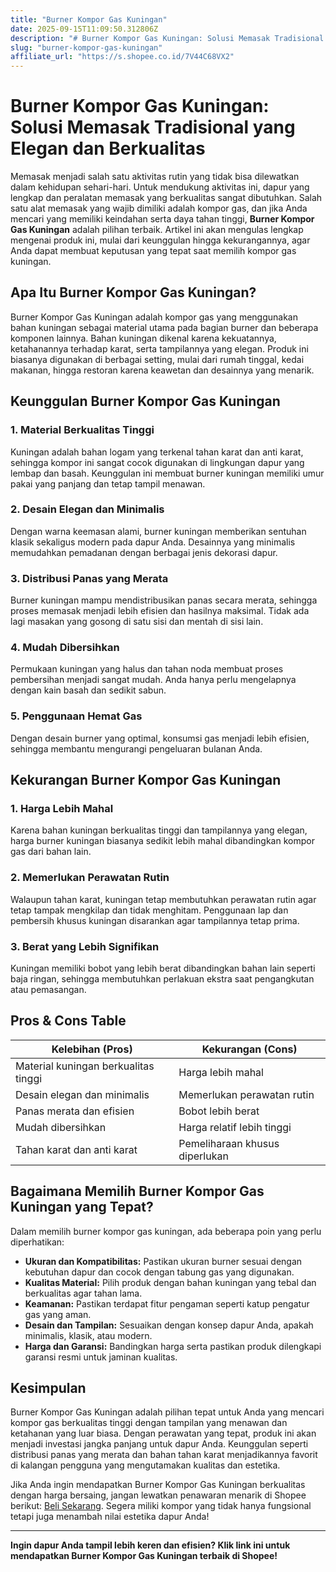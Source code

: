 ```yaml
---
title: "Burner Kompor Gas Kuningan"
date: 2025-09-15T11:09:50.312806Z
description: "# Burner Kompor Gas Kuningan: Solusi Memasak Tradisional yang Elegan dan Berkualitas..."
slug: "burner-kompor-gas-kuningan"
affiliate_url: "https://s.shopee.co.id/7V44C68VX2"
---
```

# Burner Kompor Gas Kuningan: Solusi Memasak Tradisional yang Elegan dan Berkualitas

Memasak menjadi salah satu aktivitas rutin yang tidak bisa dilewatkan dalam kehidupan sehari-hari. Untuk mendukung aktivitas ini, dapur yang lengkap dan peralatan memasak yang berkualitas sangat dibutuhkan. Salah satu alat memasak yang wajib dimiliki adalah kompor gas, dan jika Anda mencari yang memiliki keindahan serta daya tahan tinggi, **Burner Kompor Gas Kuningan** adalah pilihan terbaik. Artikel ini akan mengulas lengkap mengenai produk ini, mulai dari keunggulan hingga kekurangannya, agar Anda dapat membuat keputusan yang tepat saat memilih kompor gas kuningan.

## Apa Itu Burner Kompor Gas Kuningan?

Burner Kompor Gas Kuningan adalah kompor gas yang menggunakan bahan kuningan sebagai material utama pada bagian burner dan beberapa komponen lainnya. Bahan kuningan dikenal karena kekuatannya, ketahanannya terhadap karat, serta tampilannya yang elegan. Produk ini biasanya digunakan di berbagai setting, mulai dari rumah tinggal, kedai makanan, hingga restoran karena keawetan dan desainnya yang menarik.

## Keunggulan Burner Kompor Gas Kuningan

### 1. Material Berkualitas Tinggi
Kuningan adalah bahan logam yang terkenal tahan karat dan anti karat, sehingga kompor ini sangat cocok digunakan di lingkungan dapur yang lembap dan basah. Keunggulan ini membuat burner kuningan memiliki umur pakai yang panjang dan tetap tampil menawan.

### 2. Desain Elegan dan Minimalis
Dengan warna keemasan alami, burner kuningan memberikan sentuhan klasik sekaligus modern pada dapur Anda. Desainnya yang minimalis memudahkan pemadanan dengan berbagai jenis dekorasi dapur.

### 3. Distribusi Panas yang Merata
Burner kuningan mampu mendistribusikan panas secara merata, sehingga proses memasak menjadi lebih efisien dan hasilnya maksimal. Tidak ada lagi masakan yang gosong di satu sisi dan mentah di sisi lain.

### 4. Mudah Dibersihkan
Permukaan kuningan yang halus dan tahan noda membuat proses pembersihan menjadi sangat mudah. Anda hanya perlu mengelapnya dengan kain basah dan sedikit sabun.

### 5. Penggunaan Hemat Gas
Dengan desain burner yang optimal, konsumsi gas menjadi lebih efisien, sehingga membantu mengurangi pengeluaran bulanan Anda.

## Kekurangan Burner Kompor Gas Kuningan

### 1. Harga Lebih Mahal
Karena bahan kuningan berkualitas tinggi dan tampilannya yang elegan, harga burner kuningan biasanya sedikit lebih mahal dibandingkan kompor gas dari bahan lain.

### 2. Memerlukan Perawatan Rutin
Walaupun tahan karat, kuningan tetap membutuhkan perawatan rutin agar tetap tampak mengkilap dan tidak menghitam. Penggunaan lap dan pembersih khusus kuningan disarankan agar tampilannya tetap prima.

### 3. Berat yang Lebih Signifikan
Kuningan memiliki bobot yang lebih berat dibandingkan bahan lain seperti baja ringan, sehingga membutuhkan perlakuan ekstra saat pengangkutan atau pemasangan.

## Pros & Cons Table

| Kelebihan (Pros)                              | Kekurangan (Cons)                         |
|----------------------------------------------|------------------------------------------|
| Material kuningan berkualitas tinggi        | Harga lebih mahal                      |
| Desain elegan dan minimalis               | Memerlukan perawatan rutin             |
| Panas merata dan efisien                    | Bobot lebih berat                      |
| Mudah dibersihkan                          | Harga relatif lebih tinggi             |
| Tahan karat dan anti karat                  | Pemeliharaan khusus diperlukan           |

## Bagaimana Memilih Burner Kompor Gas Kuningan yang Tepat?

Dalam memilih burner kompor gas kuningan, ada beberapa poin yang perlu diperhatikan:

- **Ukuran dan Kompatibilitas:** Pastikan ukuran burner sesuai dengan kebutuhan dapur dan cocok dengan tabung gas yang digunakan.
- **Kualitas Material:** Pilih produk dengan bahan kuningan yang tebal dan berkualitas agar tahan lama.
- **Keamanan:** Pastikan terdapat fitur pengaman seperti katup pengatur gas yang aman.
- **Desain dan Tampilan:** Sesuaikan dengan konsep dapur Anda, apakah minimalis, klasik, atau modern.
- **Harga dan Garansi:** Bandingkan harga serta pastikan produk dilengkapi garansi resmi untuk jaminan kualitas.

## Kesimpulan

Burner Kompor Gas Kuningan adalah pilihan tepat untuk Anda yang mencari kompor gas berkualitas tinggi dengan tampilan yang menawan dan ketahanan yang luar biasa. Dengan perawatan yang tepat, produk ini akan menjadi investasi jangka panjang untuk dapur Anda. Keunggulan seperti distribusi panas yang merata dan bahan tahan karat menjadikannya favorit di kalangan pengguna yang mengutamakan kualitas dan estetika.

Jika Anda ingin mendapatkan Burner Kompor Gas Kuningan berkualitas dengan harga bersaing, jangan lewatkan penawaran menarik di Shopee berikut: [Beli Sekarang](https://s.shopee.co.id/7V44C68VX2). Segera miliki kompor yang tidak hanya fungsional tetapi juga menambah nilai estetika dapur Anda!

---

**Ingin dapur Anda tampil lebih keren dan efisien? Klik link ini untuk mendapatkan Burner Kompor Gas Kuningan terbaik di Shopee!**